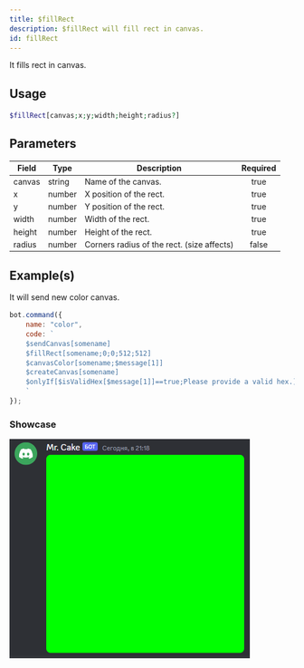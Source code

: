```yaml
---
title: $fillRect
description: $fillRect will fill rect in canvas.
id: fillRect
---
```


It fills rect in canvas.

## Usage

```php
$fillRect[canvas;x;y;width;height;radius?]
```

## Parameters

| Field | Type | Description | Required |
| ----- | ---- | ----------- | :------: |
| canvas | string | Name of the canvas. | true |
| x | number | X position of the rect. | true |
| y | number | Y position of the rect. | true |
| width | number | Width of the rect. | true |
| height | number | Height of the rect. | true |
| radius | number | Corners radius of the rect. (size affects) | false |

## Example(s)

It will send new color canvas.

```js
bot.command({
    name: "color",
    code: `
    $sendCanvas[somename]
    $fillRect[somename;0;0;512;512]
    $canvasColor[somename;$message[1]]
    $createCanvas[somename]
    $onlyIf[$isValidHex[$message[1]]==true;Please provide a valid hex.]
    `
});
``` 

### Showcase

![showcase](https://github.com/LordexDuck3990/aoicaweb/blob/master/docs/functions/img/color.png?raw=true)